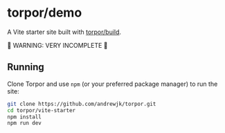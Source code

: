# torpor/demo

A Vite starter site built with [torpor/build](./build).

🚧 WARNING: VERY INCOMPLETE 🚧

## Running

Clone Torpor and use `npm` (or your preferred package manager) to run the site:

```bash
git clone https://github.com/andrewjk/torpor.git
cd torpor/vite-starter
npm install
npm run dev
```
